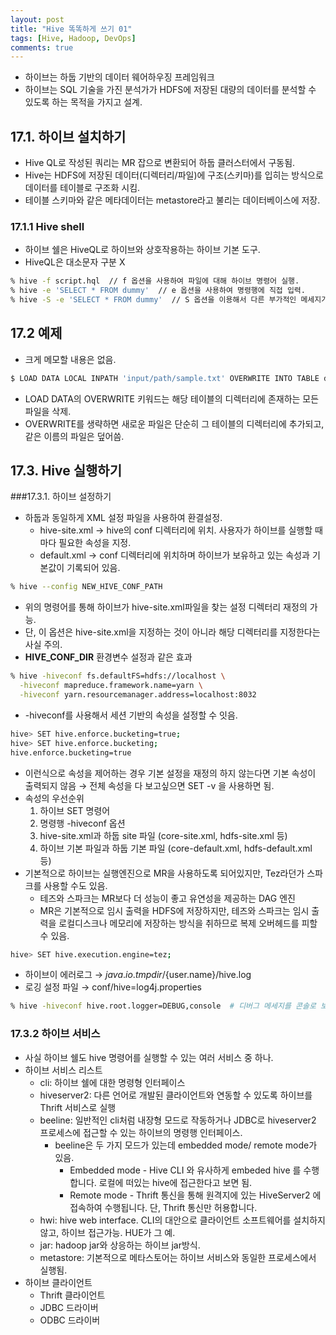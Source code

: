 ```yaml
---
layout: post
title: "Hive 똑똑하게 쓰기 01"
tags: [Hive, Hadoop, DevOps]
comments: true
---
```


- 하이브는 하둡 기반의 데이터 웨어하우징 프레임워크
- 하이브는 SQL 기술을 가진 분석가가 HDFS에 저장된 대량의 데이터를 분석할 수 있도록 하는 목적을 가지고 설계.

## 17.1. 하이브 설치하기
- Hive QL로 작성된 쿼리는 MR 잡으로 변환되어 하둡 클러스터에서 구동됨.
- Hive는 HDFS에 저장된 데이터(디렉터리/파일)에 구조(스키마)를 입히는 방식으로 데이터를 테이블로 구조화 시킴.
- 테이블 스키마와 같은 메타데이터는 metastore라고 불리는 데이터베이스에 저장.


### 17.1.1 Hive shell
- 하이브 쉘은 HiveQL로 하이브와 상호작용하는 하이브 기본 도구.
- HiveQL은 대소문자 구분 X

```bash
% hive -f script.hql  // f 옵션을 사용하여 파일에 대해 하이브 명령어 실행.
% hive -e 'SELECT * FROM dummy'  // e 옵션을 사용하여 명령행에 직접 입력.
% hive -S -e 'SELECT * FROM dummy'  // S 옵션을 이용해서 다른 부가적인 메세지가 아닌 쿼리의 결과만 확인 가능.
```


## 17.2 예제
- 크게 메모할 내용은 없음.
```bash
$ LOAD DATA LOCAL INPATH 'input/path/sample.txt' OVERWRITE INTO TABLE dummy;
```

- LOAD DATA의 OVERWRITE 키워드는 해당 테이블의 디렉터리에 존재하는 모든 파일을 삭제.
- OVERWRITE를 생략하면 새로운 파일은 단순히 그 테이블의 디렉터리에 추가되고, 같은 이름의 파일은 덮어씀.


## 17.3. Hive 실행하기


###17.3.1. 하이브 설정하기


- 하둡과 동일하게 XML 설정 파일을 사용하여 환결설정.
  - hive-site.xml → hive의 conf 디렉터리에 위치. 사용자가 하이브를 실행할 때마다 필요한 속성을 지정.
  - default.xml → conf 디렉터리에 위치하며 하이브가 보유하고 있는 속성과 기본값이 기록되어 있음.

```bash
% hive --config NEW_HIVE_CONF_PATH
```

- 위의 명령어를 통해 하이브가 hive-site.xml파일을 찾는 설정 디렉터리 재정의 가능.
- 단, 이 옵션은 hive-site.xml을 지정하는 것이 아니라 해당 디렉터리를 지정한다는 사실 주의.
- **HIVE_CONF_DIR** 환경변수 설정과 같은 효과

```bash
% hive -hiveconf fs.defaultFS=hdfs://localhost \
  -hiveconf mapreduce.framework.name=yarn \
  -hiveconf yarn.resourcemanager.address=localhost:8032
```

- -hiveconf를 사용해서 세션 기반의 속성을 설정할 수 잇음.

```bash
hive> SET hive.enforce.bucketing=true;
hive> SET hive.enforce.bucketing;
hive.enforce.bucketing=true
```

- 이런식으로 속성을 제어하는 경우 기본 설정을 재정의 하지 않는다면 기본 속성이 출력되지 않음 → 전체 속성을 다 보고싶으면  SET -v 을 사용하면 됨.
- 속성의 우선순위
  1. 하이브 SET 명령어
  2. 명령행 -hiveconf 옵션
  3. hive-site.xml과 하둡 site 파일 (core-site.xml, hdfs-site.xml 등)
  4. 하이브 기본 파일과 하둡 기본 파일 (core-default.xml, hdfs-default.xml 등)
- 기본적으로 하이브는 실행엔진으로 MR을 사용하도록 되어있지만, Tez라던가 스파크를 사용할 수도 있음.
  - 테즈와 스파크는 MR보다 더 성능이 좋고 유연성을 제공하는 DAG 엔진
  - MR은 기본적으로 임시 출력을 HDFS에 저장하지만, 테즈와 스파크는 임시 출력을 로컬디스크나 메모리에 저장하는 방식을 취하므로 복제 오버헤드를 피할 수 있음.

```bash
hive> SET hive.execution.engine=tez;
```

- 하이브이 에러로그 → ${java.io.tmpdir}/${user.name}/hive.log
- 로깅 설정 파일 → conf/hive=log4j.properties

```bash
% hive -hiveconf hive.root.logger=DEBUG,console  # 디버그 메세지를 콘솔로 보냄.
```

### 17.3.2 하이브 서비스
- 사실 하이브 쉘도 hive 명령어를 실행할 수 있는 여러 서비스 중 하나.
- 하이브 서비스 리스트
  - cli: 하이브 쉘에 대한 명령형 인터페이스
  - hiveserver2: 다른 언어로 개발된 클라이언트와 연동할 수 있도록 하이브를 Thrift 서비스로 실행
  - beeline: 일반적인 cli처럼 내장형 모드로 작동하거나 JDBC로 hiveserver2 프로세스에 접근할 수 있는 하이브의 명령행 인터페이스.
    - beeline은 두 가지 모드가 있는데 embedded mode/ remote mode가 있음.
      - Embedded mode - Hive CLI 와 유사하게 embeded hive 를 수행합니다. 로컬에 떠있는 hive에 접근한다고 보면 됨.
      - Remote mode - Thrift 통신을 통해 원격지에 있는 HiveServer2 에 접속하여 수행됩니다. 단, Thrift 통신만 허용합니다.
  - hwi: hive web interface. CLI의 대안으로 클라이언트 소프트웨어를 설치하지 않고, 하이브 접근가능. HUE가 그 예.
  - jar: hadoop jar와 상응하는 하이브 jar방식.
  - metastore: 기본적으로 메타스토어는 하이브 서비스와 동일한 프로세스에서 실행됨.
- 하이브 클라이언트
  - Thrift 클라이언트
  - JDBC 드라이버
  - ODBC 드라이버
